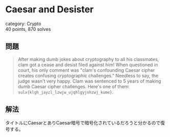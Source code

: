 # Caesar and Desister
category: Crypto  
40 points, 870 solves

## 問題
> After making dumb jokes about cryptography to all his classmates, clam got a cease and desist filed against him! When questioned in court, his only comment was "clam's confounding Caesar cipher creates confusing cryptographic challenges." Needless to say, the judge wasn't very happy. Clam was sentenced to 5 years of making dumb Caesar cipher challenges. Here's one of them: `sulx{klgh_jayzl_lzwjw_ujqhlgyjshzwj_kume}`.

## 解法
タイトルにCaesarとありCaesar暗号で暗号化されているだろうと分かるので復号する。
